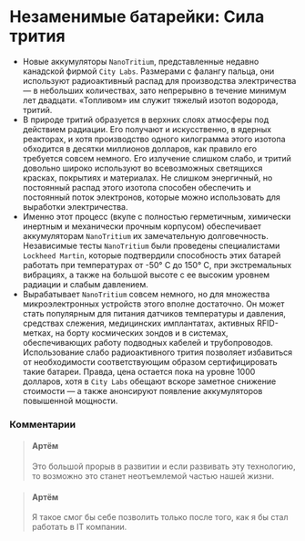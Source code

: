 ﻿# Незаменимые батарейки: Сила трития
+ Новые аккумуляторы `NanoTritium`, представленные недавно канадской фирмой `City Labs`. Размерами с фалангу пальца, они используют радиоактивный распад для производства электричества — в небольших количествах, зато непрерывно в течение минимум лет двадцати. «Топливом» им служит тяжелый изотоп водорода, тритий.
+ В природе тритий образуется в верхних слоях атмосферы под действием радиации. Его получают и искусственно, в ядерных реакторах, и хотя производство одного килограмма этого изотопа обходится в десятки миллионов долларов, как правило его требуется совсем немного. Его излучение слишком слабо, и тритий довольно широко используют во всевозможных светящихся красках, покрытиях и материалах. Не слишком энергичный, но постоянный распад этого изотопа способен обеспечить и постоянный поток электронов, которые можно использовать для выработки электричества.
+ Именно этот процесс (вкупе с полностью герметичным, химически инертным и механически прочным корпусом) обеспечивает аккумуляторам `NanoTritium` их замечательную долговечность.  Независимые тесты `NanoTritium` были проведены специалистами `Lockheed Martin`, которые подтвердили способность этих батарей работать при температурах от -50° C до 150° C, при экстремальных вибрациях, а также на большой высоте с ее высоким уровнем радиации и слабым давлением.
+ Вырабатывает `NanoTritium` совсем немного, но для множества микроэлектронных устройств этого вполне достаточно. Он может стать популярным для питания датчиков температуры и давления, средствах слежения, медицинских имплантатах, активных RFID-метках, на борту космических зондов и в системах, обеспечивающих работу подводных кабелей и трубопроводов. Использование слабо радиоактивного трития позволяет избавиться от необходимости соответствующим образом сертифицировать такие батареи. Правда, цена остается пока на уровне 1000 долларов, хотя в `City Labs` обещают вскоре заметное снижение стоимости — а также анонсируют появление аккумуляторов повышенной мощности.

### Комментарии

>#### Артём
>Это большой прорыв в развитии и если развивать эту технологию, то возможно это станет неотъемлемой частью нашей жизни.

>#### Артём
>Я такое смог бы себе позволить только после того, как я бы стал работать в IT компании.
